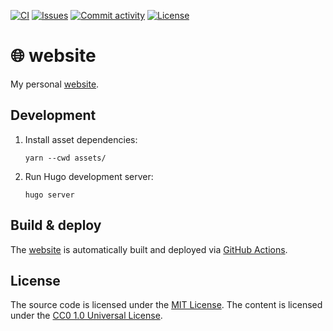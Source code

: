 [![CI](https://img.shields.io/github/actions/workflow/status/janheinrichmerker/website/ci.yml?branch=main&style=flat-square)](https://github.com/janheinrichmerker/website/actions/workflows/ci.yml)
[![Issues](https://img.shields.io/github/issues/janheinrichmerker/website?style=flat-square)](https://github.com/janheinrichmerker/website/issues)
[![Commit activity](https://img.shields.io/github/commit-activity/m/janheinrichmerker/website?style=flat-square)](https://github.com/janheinrichmerker/website/commits)
[![License](https://img.shields.io/github/license/janheinrichmerker/website?style=flat-square)](LICENSE)

# 🌐 website

My personal [website](https://heinrich.merker.id).

## Development

1. Install asset dependencies:

    ```shell script
    yarn --cwd assets/
    ```

1. Run Hugo development server:

    ```shell script
    hugo server
    ```

## Build & deploy

The [website](https://heinrich.merker.id) is automatically built and deployed
via [GitHub Actions](https://github.com/janheinrichmerker/website/actions).

## License

The source code is licensed under the [MIT License](/LICENSE).
The content is licensed under the [CC0 1.0 Universal License](/static/LICENSE).
